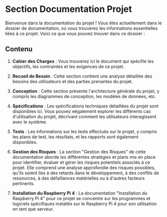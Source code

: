 # Section Documentation Projet

Bienvenue dans la documentation du projet ! Vous êtes actuellement dans le dossier de documentation, où vous trouverez les informations essentielles liées à ce projet. Voici ce que vous pouvez trouver dans ce dossier :

## Contenu

1. **Cahier des Charges** : Vous trouverez ici le document qui spécifie les objectifs, les contraintes et les exigences de ce projet.

2. **Recueil de Besoin** : Cette section contient une analyse détaillée des besoins des utilisateurs et des parties prenantes du projet.

3. **Conception** : Cette section présente l'architecture générale du projet, y compris les diagrammes de conception, les modèles de données, etc.

4. **Spécifications** : Les spécifications techniques détaillées du projet sont disponibles ici. Vous pouvez eégalement explorer les différents cas d'utilisation du projet, décrivant comment les utilisateurs interagissent avec le système.

5. **Tests** : Les informations sur les tests effectués sur le projet, y compris les plans de test, les résultats, et les rapports sont également disponibles.

6. **Gestion des Risques** : La section "Gestion des Risques" de cette documentation aborde les différentes stratégies et plans mis en place pour identifier, évaluer et gérer les risques potentiels associés à ce projet. Elle comprend une analyse approfondie des risques possibles, qu'ils soient liés à des retards dans le développement, à des conflits de ressources, à des défaillances matérielles ou à d'autres facteurs pertinents.

7. **Installation du Raspberry Pi 4** : La documentation "Installation du Raspberry Pi 4" pour ce projet se concentre sur les programmes et logiciels spécifiques installés sur le Raspberry Pi 4 pour son utilisation en tant que serveur.
